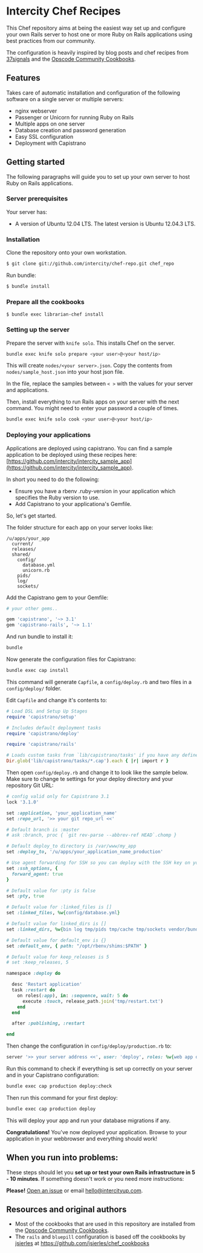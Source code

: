 Intercity Chef Recipes
======================

This Chef repository aims at being the easiest way set up and configure your own Rails server
to host one or more Ruby on Rails applications using best
practices from our community.

The configuration is heavily inspired by blog posts and chef recipes
from [37signals](http://37signals.com) and the
[Opscode Community Cookbooks](http://community.opscode.com).

## Features

Takes care of automatic installation and configuration of the following software
on a single server or multiple servers:

* nginx webserver
* Passenger or Unicorn for running Ruby on Rails
* Multiple apps on one server
* Database creation and password generation
* Easy SSL configuration
* Deployment with Capistrano

## Getting started

The following paragraphs will guide you to set up your own server to host Ruby on Rails applications.

### Server prerequisites

Your server has:

* A version of Ubuntu 12.04 LTS. The latest version is Ubuntu 12.04.3 LTS.

### Installation

Clone the repository onto your own workstation.

```sh
$ git clone git://github.com/intercity/chef-repo.git chef_repo
```

Run bundle:

```sh
$ bundle install
```

### Prepare all the cookbooks

```
$ bundle exec librarian-chef install
```

### Setting up the server

Prepare the server with `knife solo`. This installs Chef on the server.

```sh
bundle exec knife solo prepare <your user>@<your host/ip>
```

This will create `nodes/<your server>.json`. Copy the contents from `nodes/sample_host.json` into
your host json file.

In the file, replace the samples between `< >` with the values for your server and applications.

Then, install everything to run Rails apps on your server with the next command. You might need to enter your password a couple of times.

```sh
bundle exec knife solo cook <your user>@<your host/ip>
```

### Deploying your applications

Applications are deployed using capistrano. You can find a sample application to be deployed using these recipes here: [https://github.com/intercity/intercity_sample_app](https://github.com/intercity/intercity_sample_app).

In short you need to do the following:

- Ensure you have a rbenv .ruby-version in your application which specifies the Ruby version to use.
- Add Capistrano to your applicationa's Gemfile.

So, let's get started.

The folder structure for each app on your server looks like:

```
/u/apps/your_app
  current/
  releases/
  shared/
    config/
      database.yml
      unicorn.rb
    pids/
    log/
    sockets/
```

Add the Capistrano gem to your Gemfile:

```ruby
# your other gems..

gem 'capistrano', '~> 3.1'
gem 'capistrano-rails', '~> 1.1'
```

And run bundle to install it:

```ruby
bundle
```

Now generate the configuration files for Capistrano:

```sh
bundle exec cap install
```

This command will generate `Capfile`, a `config/deploy.rb` and two files in a `config/deploy/` folder.

Edit `Capfile` and change it's contents to:

```ruby
# Load DSL and Setup Up Stages
require 'capistrano/setup'

# Includes default deployment tasks
require 'capistrano/deploy'

require 'capistrano/rails'

# Loads custom tasks from `lib/capistrano/tasks' if you have any defined.
Dir.glob('lib/capistrano/tasks/*.cap').each { |r| import r }
```

Then open `config/deploy.rb` and change it to look like the sample below. Make sure to change te settings for your deploy directory and your repository Git URL:

```ruby
# config valid only for Capistrano 3.1
lock '3.1.0'

set :application, 'your_application_name'
set :repo_url, '>> your git repo_url <<'

# Default branch is :master
# ask :branch, proc { `git rev-parse --abbrev-ref HEAD`.chomp }

# Default deploy_to directory is /var/www/my_app
set :deploy_to, '/u/apps/your_application_name_production'

# Use agent forwarding for SSH so you can deploy with the SSH key on your workstation.
set :ssh_options, {
  forward_agent: true
}

# Default value for :pty is false
set :pty, true

# Default value for :linked_files is []
set :linked_files, %w{config/database.yml}

# Default value for linked_dirs is []
set :linked_dirs, %w{bin log tmp/pids tmp/cache tmp/sockets vendor/bundle public/system}

# Default value for default_env is {}
set :default_env, { path: "/opt/rbenv/shims:$PATH" }

# Default value for keep_releases is 5
# set :keep_releases, 5

namespace :deploy do

  desc 'Restart application'
  task :restart do
    on roles(:app), in: :sequence, wait: 5 do
      execute :touch, release_path.join('tmp/restart.txt')
    end
  end

  after :publishing, :restart

end
```

Then change the configuration in `config/deploy/production.rb` to:

```ruby
server '>> your server address <<', user: 'deploy', roles: %w{web app db}
```

Run this command to check if everything is set up correctly on your server and in your Capistrano configuration:

```sh
bundle exec cap production deploy:check
```

Then run this command for your first deploy:

```sh
bundle exec cap production deploy
```

This will deploy your app and run your database migrations if any.

**Congratulations!** You've now deployed your application. Browse to your application in your webbrowser and everything should work!

## When you run into problems:

These steps should let you **set up or test your own Rails infrastructure
in 5 - 10 minutes**. If something doesn't work or you need more instructions:

**Please!** [Open an issue](https://github.com/firmhouse/locomotive-chef-repo/issues) or email [hello@intercityup.com](mailto:hello@intercityup.com).

## Resources and original authors

* Most of the cookbooks that are used in this repository are installed from the [Opscode Community Cookbooks](http://community.opscode.com).
* The `rails` and `bluepill` configuration is based off the cookbooks by [jsierles](https://github.com/jsierles) at https://github.com/jsierles/chef_cookbooks
